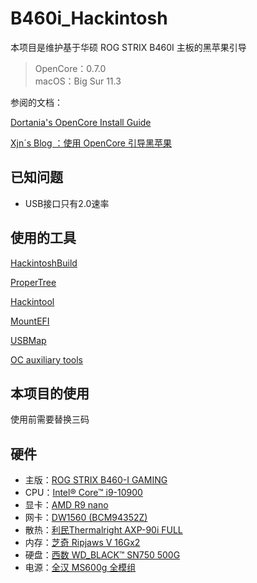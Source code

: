 # B460i_Hackintosh

本项目是维护基于华硕 ROG STRIX B460I 主板的黑苹果引导

> OpenCore：0.7.0 <br> 
> macOS：Big Sur 11.3

参阅的文档：

[Dortania's OpenCore Install Guide](https://dortania.github.io/OpenCore-Install-Guide/)

[Xjn´s Blog ：使用 OpenCore 引导黑苹果](https://blog.xjn819.com/post/opencore-guide.html)

## 已知问题

* USB接口只有2.0速率

## 使用的工具

[HackintoshBuild](https://github.com/bugprogrammer/HackintoshBuild)

[ProperTree](https://github.com/corpnewt/ProperTree)

[Hackintool](https://github.com/headkaze/Hackintool)

[MountEFI](https://github.com/corpnewt/MountEFI)

[USBMap](https://github.com/corpnewt/USBMap)

[OC auxiliary tools](https://github.com/ic005k/QtOpenCoreConfig)

## 本项目的使用
使用前需要替换三码

## 硬件
* 主版：[ROG STRIX B460-I GAMING](https://www.asus.com.cn/Motherboards/ROG-STRIX-B460-I-GAMING/)
* CPU：[Intel® Core™ i9-10900](https://www.intel.com/content/www/us/en/products/processors/core/i5-processors/i5-10400.html)
* 显卡：[AMD R9 nano](https://www.amd.com/en/press-releases/amd-radeon-r9-nano-2015aug27) 
* 网卡：[DW1560 (BCM94352Z)](https://www.amazon.com/Broadcom-BCM94352Z-802-11a-Bluetooth-867Mbps/dp/B0156DVQ7G)
* 散热：[利民Thermalright AXP-90i FULL](http://www.thermalright.com/product/axp-90i-%e7%ba%af%e9%93%9c%e7%89%88/)
* 内存：[芝奇 Ripjaws V 16Gx2](https://gskill.com/cn/product/204/218/1535687484/F4-3200C16S-16GVK)  
* 硬盘：[西数 WD_BLACK™ SN750 500G](https://shop.westerndigital.com/zh-cn/products/internal-drives/wd-black-sn750-nvme-ssd#WDS500G3X0C) 
* 电源：[全汉 MS600g 全模组](https://www.fsplifestyle.com/PROP18c003461/) 
